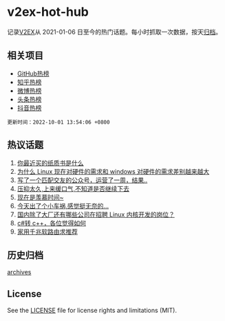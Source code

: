 # v2ex-hot-hub

 记录[V2EX](https://www.v2ex.com/)从 2021-01-06 日至今的热门话题。每小时抓取一次数据，按天[归档](archives)。
 
 ## 相关项目

- [GitHub热榜](https://github.com/lonnyzhang423/github-hot-hub)
- [知乎热榜](https://github.com/lonnyzhang423/zhihu-hot-hub)
- [微博热榜](https://github.com/lonnyzhang423/weibo-hot-hub)
- [头条热榜](https://github.com/lonnyzhang423/toutiao-hot-hub)
- [抖音热榜](https://github.com/lonnyzhang423/douyin-hot-hub)


 `更新时间：2022-10-01 13:54:06 +0800`

## 热议话题

1. [你最近买的纸质书是什么](https://www.v2ex.com/t/884039)
1. [为什么 Linux 现在对硬件的需求和 windows 对硬件的需求差别越来越大](https://www.v2ex.com/t/884049)
1. [写了一个匹配交友的公众号，运营了一周，结果..](https://www.v2ex.com/t/884029)
1. [压抑太久,上来缓口气,不知道是否继续下去](https://www.v2ex.com/t/884090)
1. [现在是羡慕时间~](https://www.v2ex.com/t/884016)
1. [今天出了个小车祸,感觉挺无奈的...](https://www.v2ex.com/t/884077)
1. [国内除了大厂还有哪些公司在招聘 Linux 内核开发的岗位？](https://www.v2ex.com/t/884025)
1. [c#转 c++，各位觉得如何](https://www.v2ex.com/t/884038)
1. [家用千兆软路由求推荐](https://www.v2ex.com/t/884107)

## 历史归档

[archives](archives)

## License

See the [LICENSE](LICENSE) file for license rights and limitations (MIT).
